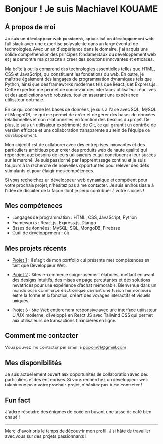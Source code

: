 # Bonjour ! Je suis Machiavel KOUAME

## À propos de moi

Je suis un développeur web passionné, spécialisé en développement web full stack avec une expertise polyvalente dans un large éventail de technologies.
Avec un an d'expérience dans le domaine, j'ai acquis une solide compréhension des principes fondamentaux du développement web 
et j'ai démontré ma capacité à créer des solutions innovantes et efficaces.

Ma boîte à outils comprend des technologies essentielles telles que HTML, CSS et JavaScript, qui constituent les fondations du web. 
En outre, je maîtrise également des langages de programmation dynamiques tels que Python, ainsi que des frameworks modernes tels que React.js et Express.js. 
Cette expertise me permet de concevoir des interfaces utilisateur réactives et des applications web robustes, tout en assurant une expérience utilisateur optimale.

En ce qui concerne les bases de données, je suis à l'aise avec SQL, MySQL et MongoDB, ce qui me permet de créer et de gérer des bases de données relationnelles
et non relationnelles en fonction des besoins du projet. De plus, je suis un utilisateur expérimenté de Git, ce qui garantit un contrôle de version efficace et
une collaboration transparente au sein de l'équipe de développement.

Mon objectif est de collaborer avec des entreprises innovantes et des particuliers ambitieux pour créer des produits web de haute qualité qui répondent aux besoins de leurs utilisateurs 
et qui contribuent à leur succès sur le marché. Je suis passionné par l'apprentissage continu et je suis toujours à la recherche de nouvelles opportunités pour relever des défis stimulants 
et pour élargir mes compétences.

Si vous recherchez un développeur web dynamique et compétent pour votre prochain projet, n'hésitez pas à me contacter. 
Je suis enthousiaste à l'idée de discuter de la façon dont je peux contribuer à votre succès !

## Mes compétences

- Langages de programmation : HTML, CSS, JavaScript, Python
- Frameworks : React.js, Express.js, Django
- Bases de données : MySQL, SQL, MongoDB, Firebase
- Outil de développement : Git

## Mes projets récents

- [Projet 1](machiavel-kouame.com) :
  Il s'agit de mon portfolio qui présente mes compétences en tant que Developpeur Web.
 
- [Projet 2](ankh-shop.machiavel-kouame.com) :
  Sites e-commerce soigneusement élaborés, mettant en avant des designs intuitifs,
  des mises en page percutantes et des solutions novatrices pour une expérience d'achat mémorable.
  Bienvenue dans un monde où le commerce électronique devient une fusion harmonieuse entre la forme et la fonction,
  créant des voyages interactifs et visuels uniques.
  
- [Projet 3](ankh-bank.machiavel-kouame.com) :
  Site Web entièrement responsive avec une interface utilisateur UI/UX moderne,
  développé en React JS avec Tailwind CSS qui permet aux utilisateurs de transactions financières en ligne.

## Comment me contacter

Vous pouvez me contacter par email à [popoin61@gmail.com](popoin61@gmail.com) 

## Mes disponibilités

Je suis actuellement ouvert aux opportunités de collaboration avec des particuliers et des entreprises. Si vous recherchez un développeur web talentueux pour votre prochain projet, n'hésitez pas à me contacter !

## Fun fact

J'adore résoudre des énigmes de code en buvant une tasse de café bien chaud !

---

Merci d'avoir pris le temps de découvrir mon profil. J'ai hâte de travailler avec vous sur des projets passionnants !

